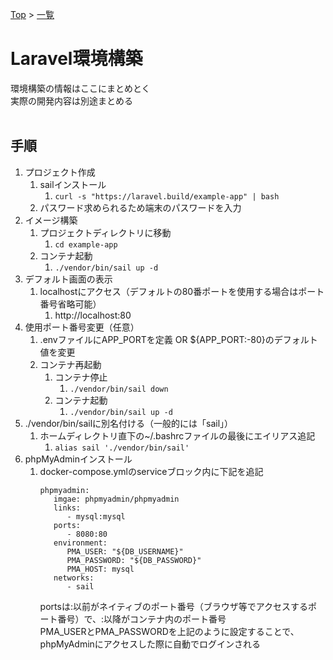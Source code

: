 [Top](../README.md) > [一覧](../Docker.md)

# Laravel環境構築
環境構築の情報はここにまとめとく<br>
実際の開発内容は別途まとめる
<br><br>

## 手順
1. プロジェクト作成
   1. sailインストール
      1. `curl -s "https://laravel.build/example-app" | bash`
   1. パスワード求められるため端末のパスワードを入力
1. イメージ構築
   1. プロジェクトディレクトリに移動
      1. `cd example-app`
   1. コンテナ起動
      1. `./vendor/bin/sail up -d`
1. デフォルト画面の表示
   1. localhostにアクセス（デフォルトの80番ポートを使用する場合はポート番号省略可能）
      1. http://localhost:80
1. 使用ポート番号変更（任意）
   1. .envファイルにAPP_PORTを定義 OR ${APP_PORT:-80}のデフォルト値を変更
   1. コンテナ再起動
      1. コンテナ停止
         1. `./vendor/bin/sail down`
      1. コンテナ起動
         1. `./vendor/bin/sail up -d`
1. ./vendor/bin/sailに別名付ける（一般的には「sail」）
   1. ホームディレクトリ直下の~/.bashrcファイルの最後にエイリアス追記
      1. `alias sail './vendor/bin/sail'`
1. phpMyAdminインストール
   1. docker-compose.ymlのserviceブロック内に下記を追記
      ```
      phpmyadmin:
         imgae: phpmyadmin/phpmyadmin
         links:
            - mysql:mysql
         ports:
            - 8080:80
         environment:
            PMA_USER: "${DB_USERNAME}"
            PMA_PASSWORD: "${DB_PASSWORD}"
            PMA_HOST: mysql
         networks:
            - sail
      ```
      portsは:以前がネイティブのポート番号（ブラウザ等でアクセスするポート番号）で、:以降がコンテナ内のポート番号<br>
      PMA_USERとPMA_PASSWORDを上記のように設定することで、phpMyAdminにアクセスした際に自動でログインされる
